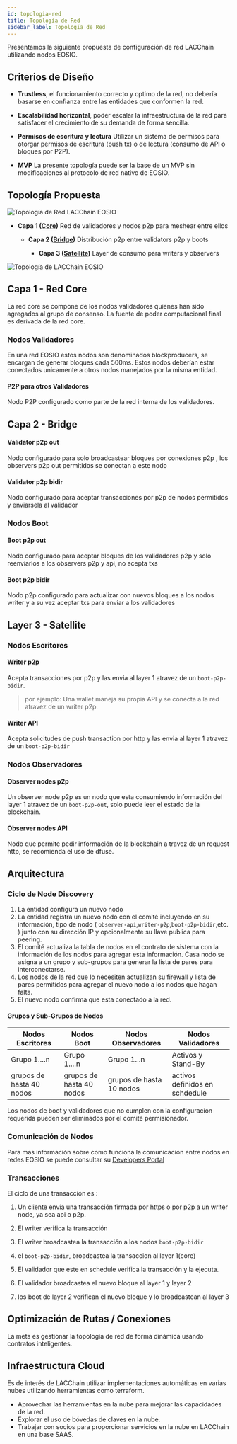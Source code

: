 ```yaml
---
id: topologia-red
title: Topología de Red
sidebar_label: Topología de Red
---
```


Presentamos la siguiente propuesta de configuración de red LACChain utilizando nodos EOSIO.

## Criterios de Diseño
* **Trustless**, el funcionamiento correcto y optimo de la red, no debería basarse en confianza entre las entidades que conformen la red.

* **Escalabilidad horizontal**, poder escalar la infraestructura de la red para satisfacer el crecimiento de su demanda de forma sencilla.

* **Permisos de escritura y lectura** Utilizar un sistema de permisos para otorgar permisos de escritura (push tx) o de lectura (consumo de API o bloques por P2P).

* **MVP** La presente topología puede ser la base de un MVP sin modificaciones al protocolo de red nativo de EOSIO.


## Topología Propuesta

![Topología de Red LACChain EOSIO](/img/diagramas/topologia-red.png)

- **Capa 1 ([Core](/docs/topologia-red#capa-1---red-core))** Red de validadores y nodos p2p para meshear entre ellos

	- **Capa 2 ([Bridge](/docs/topologia-red#capa-2---bridge))** Distribución p2p entre validators p2p y boots

		- **Capa 3 ([Satellite](/docs/topologia-red#layer-3---satellite))** Layer de consumo para writers y observers


![Topología de LACChain EOSIO](/img/diagramas/topologia-nodos-2.png)


## Capa 1 - Red Core
La red core se compone de los nodos validadores quienes han sido agregados al grupo de consenso. La fuente de poder computacional final es derivada de la red core.


### Nodos Validadores
En una red EOSIO estos nodos son denominados blockproducers, se encargan de generar bloques cada 500ms. Estos nodos deberían estar conectados unicamente a otros nodos manejados por la misma entidad.

####  P2P para otros Validadores
Nodo P2P configurado como parte de la red interna de los validadores.

## Capa 2 - Bridge

#### Validator p2p out
Nodo configurado para solo broadcastear bloques por conexiones p2p , los observers p2p out permitidos se conectan a este nodo

#### Validator p2p bidir
Nodo configurado para aceptar transacciones por p2p de nodos permitidos y enviarsela al validador


### Nodos Boot

#### Boot p2p out
Nodo configurado para aceptar bloques de los validadores p2p y solo reenviarlos a los observers p2p y api, no acepta txs

#### Boot p2p bidir
Nodo p2p configurado para actualizar con nuevos bloques a los nodos writer y a su vez aceptar txs para enviar a los validadores

## Layer 3 - Satellite

### Nodos Escritores

#### Writer p2p
Acepta transacciones por p2p y las envia al layer 1 atravez de un `boot-p2p-bidir`.
> por ejemplo: Una wallet maneja su propia API y se conecta a la red atravez de un writer p2p.

#### Writer API
Acepta solicitudes de push transaction por http y las envia al layer 1 atravez de un `boot-p2p-bidir`

### Nodos Observadores

#### Observer nodes p2p
Un observer node p2p es un nodo que esta consumiendo información del layer 1 atravez de un `boot-p2p-out`, solo puede leer el estado de la blockchain.

#### Observer nodes API
Nodo que permite pedir información de la blockchain a travez de un request http, se recomienda el uso de dfuse.


## Arquitectura


### Ciclo de Node Discovery

1. La entidad configura un nuevo nodo
1. La entidad registra un nuevo nodo con el comité incluyendo en su información, tipo de nodo ( `observer-api`,`writer-p2p`,`boot-p2p-bidir`,etc. ) junto con su dirección IP y opcionalmente su llave publica para peering.
1. El comité actualiza la tabla de nodos en el contrato de sistema con la información de los nodos para agregar esta información. Casa nodo se asigna a un grupo y sub-grupos para generar la lista de pares para interconectarse. 
1. Los nodos de la red que lo necesiten actualizan su firewall y lista de pares permitidos para agregar el nuevo nodo a los nodos que hagan falta.
1. El nuevo nodo confirma que esta conectado a la red.

#### Grupos y Sub-Grupos de Nodos

| **Nodos Escritores** | **Nodos Boot** | **Nodos Observadores** | **Nodos Validadores** |
|---|---|---|---|
| Grupo 1....n  | Grupo 1....n  | Grupo 1...n  | Activos y Stand-By  |
| grupos de hasta 40 nodos | grupos de hasta 40 nodos  | grupos de hasta 10 nodos |  activos definidos en schdedule  |

Los nodos de boot y validadores que no cumplen con la configuración requerida pueden ser eliminados por el comité permisionador.

### Comunicación de Nodos

Para mas información sobre como funciona la comunicación entre nodos en redes EOSIO se puede consultar su [Developers Portal](https://developers.eos.io/welcome/latest/protocol/network_peer_protocol)

### Transacciones

El ciclo de una transacción es :

1. Un cliente envía  una transacción firmada por https o por p2p a un writer node, ya sea api o p2p.

1. El writer verifica la transacción

1. El writer broadcastea la transacción a los nodos `boot-p2p-bidir`

1. el `boot-p2p-bidir`, broadcastea la transaccion al layer 1(core)

1. El validador que este en schedule verifica la transacción y la ejecuta.

1. El validador broadcastea el nuevo bloque al layer 1 y layer 2

1. los boot de layer 2 verifican el nuevo bloque y lo broadcastean al layer 3


## Optimización de Rutas / Conexiones 
La meta es gestionar la topología de red de forma dinámica usando contratos inteligentes.


## Infraestructura Cloud

Es de interés de LACChain utilizar implementaciones automáticas en varias nubes utilizando herramientas como terraform.
- Aprovechar las herramientas en la nube para mejorar las capacidades de la red.
- Explorar el uso de bóvedas de claves en la nube.
- Trabajar con socios para proporcionar servicios en la nube en LACChain en una base SAAS.
